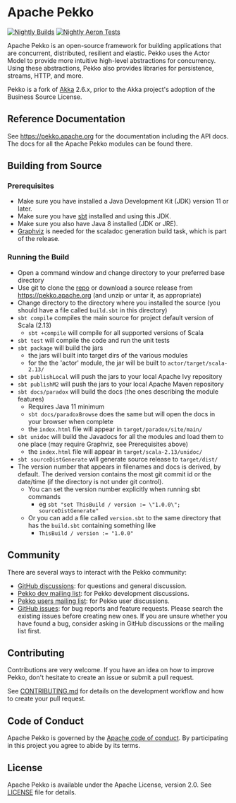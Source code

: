 # Apache Pekko

[![Nightly Builds](https://github.com/apache/incubator-pekko/actions/workflows/nightly-builds.yml/badge.svg)](https://github.com/apache/incubator-pekko/actions/workflows/nightly-builds.yml)
[![Nightly Aeron Tests](https://github.com/apache/incubator-pekko/actions/workflows/nightly-builds-aeron.yml/badge.svg?branch=main)](https://github.com/apache/incubator-pekko/actions/workflows/nightly-builds-aeron.yml)

Apache Pekko is an open-source framework for building applications that are concurrent, distributed, resilient and elastic.
Pekko uses the Actor Model to provide more intuitive high-level abstractions for concurrency.
Using these abstractions, Pekko also provides libraries for persistence, streams, HTTP, and more.

Pekko is a fork of [Akka](https://github.com/akka/akka) 2.6.x, prior to the Akka project's adoption of the Business Source License.

## Reference Documentation

See https://pekko.apache.org for the documentation including the API docs. The docs for all the Apache Pekko modules can be found there.

## Building from Source

### Prerequisites
- Make sure you have installed a Java Development Kit (JDK) version 11 or later.
- Make sure you have [sbt](https://www.scala-sbt.org/) installed and using this JDK.
- Make sure you also have Java 8 installed (JDK or JRE).
- [Graphviz](https://graphviz.gitlab.io/download/) is needed for the scaladoc generation build task, which is part of the release.

### Running the Build
- Open a command window and change directory to your preferred base directory
- Use git to clone the [repo](https://github.com/apache/incubator-pekko) or download a source release from https://pekko.apache.org (and unzip or untar it, as appropriate)
- Change directory to the directory where you installed the source (you should have a file called `build.sbt` in this directory)
- `sbt compile` compiles the main source for project default version of Scala (2.13)
    - `sbt +compile` will compile for all supported versions of Scala
- `sbt test` will compile the code and run the unit tests
- `sbt package` will build the jars
    - the jars will built into target dirs of the various modules
    - for the the 'actor' module, the jar will be built to `actor/target/scala-2.13/`
- `sbt publishLocal` will push the jars to your local Apache Ivy repository
- `sbt publishM2` will push the jars to your local Apache Maven repository
- `sbt docs/paradox` will build the docs (the ones describing the module features)
     - Requires Java 11 minimum
     - `sbt docs/paradoxBrowse` does the same but will open the docs in your browser when complete
     - the `index.html` file will appear in `target/paradox/site/main/`
- `sbt unidoc` will build the Javadocs for all the modules and load them to one place (may require Graphviz, see Prerequisites above)
     - the `index.html` file will appear in `target/scala-2.13/unidoc/`
- `sbt sourceDistGenerate` will generate source release to `target/dist/`
- The version number that appears in filenames and docs is derived, by default. The derived version contains the most git commit id or the date/time (if the directory is not under git control). 
    - You can set the version number explicitly when running sbt commands
        - eg `sbt "set ThisBuild / version := \"1.0.0\"; sourceDistGenerate"`  
    - Or you can add a file called `version.sbt` to the same directory that has the `build.sbt` containing something like
        - `ThisBuild / version := "1.0.0"` 

## Community

There are several ways to interact with the Pekko community:

- [GitHub discussions](https://github.com/apache/incubator-pekko/discussions): for questions and general discussion.
- [Pekko dev mailing list](https://lists.apache.org/list.html?dev@pekko.apache.org): for Pekko development discussions.
- [Pekko users mailing list](https://lists.apache.org/list.html?users@pekko.apache.org): for Pekko user discussions.
- [GitHub issues](https://github.com/apache/incubator-pekko/issues): for bug reports and feature requests. Please search the existing issues before creating new ones. If you are unsure whether you have found a bug, consider asking in GitHub discussions or the mailing list first.

## Contributing

Contributions are very welcome. If you have an idea on how to improve Pekko, don't hesitate to create an issue or submit a pull request.

See [CONTRIBUTING.md](https://github.com/apache/incubator-pekko/blob/main/CONTRIBUTING.md) for details on the development workflow and how to create your pull request.

## Code of Conduct

Apache Pekko is governed by the [Apache code of conduct](https://www.apache.org/foundation/policies/conduct.html). By participating in this project you agree to abide by its terms.

## License

Apache Pekko is available under the Apache License, version 2.0. See [LICENSE](https://github.com/apache/incubator-pekko/blob/main/LICENSE) file for details.
